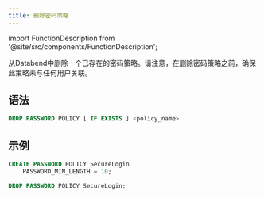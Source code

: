 ```yaml
---
title: 删除密码策略
---
```

import FunctionDescription from '@site/src/components/FunctionDescription';

<FunctionDescription description="引入或更新版本：v1.2.283"/>

从Databend中删除一个已存在的密码策略。请注意，在删除密码策略之前，确保此策略未与任何用户关联。

## 语法

```sql
DROP PASSWORD POLICY [ IF EXISTS ] <policy_name>
```

## 示例

```sql
CREATE PASSWORD POLICY SecureLogin
    PASSWORD_MIN_LENGTH = 10;

DROP PASSWORD POLICY SecureLogin;
```